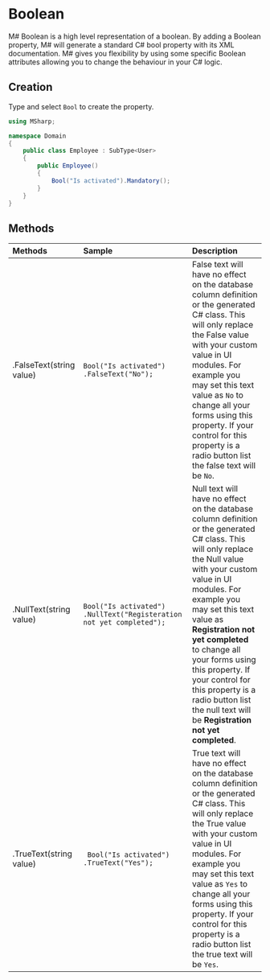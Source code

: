 # Boolean
M# Boolean is a high level representation of a boolean. By adding a Boolean property, M# will generate a standard C# bool property with its XML documentation. M# gives you flexibility by using some specific Boolean attributes allowing you to change the behaviour in your C# logic.

## Creation
Type and select `Bool` to create the property.

```C#
using MSharp;

namespace Domain
{
    public class Employee : SubType<User>
    {
        public Employee()
        {
            Bool("Is activated").Mandatory();
        }
    }
}
```

## Methods

| Methods      | Sample     | Description        |
|:-------------|:-----------|:-------------------|
| .FalseText(string value)               | `Bool("Is activated") .FalseText("No");`                | False text will have no effect on the database column definition or the generated C# class. This will only replace the False value with your custom value in UI modules. For example you may set this text value as `No` to change all your forms using this property. If your control for this property is a radio button list the false text will be `No`.|
| .NullText(string value)                |`Bool("Is activated") .NullText("Registeration not yet completed");`| Null text will have no effect on the database column definition or the generated C# class. This will only replace the Null value with  your custom value in UI modules. For example you may set this text value as **Registration not yet completed** to change all your forms using this property. If your control for this property is a radio button list the null text will be **Registration not yet completed**. |
| .TrueText(string value)                |` Bool("Is activated") .TrueText("Yes");`                | True text will have no effect on the database column definition or the generated C# class. This will only replace the True value with your custom value in UI modules. For example you may set this text value as `Yes` to change all your forms using this property. If your control for this property is a radio button list the true text will be `Yes`. |